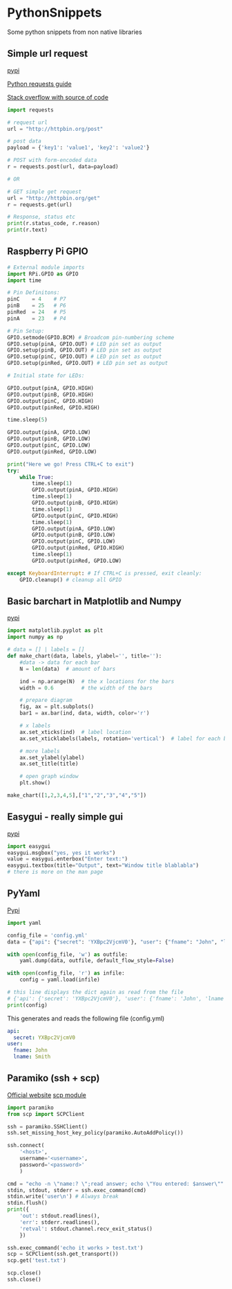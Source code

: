 # PythonSnippets
Some python snippets from non native libraries

## Simple url request
[pypi](https://pypi.python.org/pypi/requests)

[Python requests guide](http://docs.python-requests.org/en/master/)

[Stack overflow with source of code](http://stackoverflow.com/questions/4476373/simple-url-get-post-function-in-python)

```python
import requests

# request url
url = "http://httpbin.org/post"

# post data
payload = {'key1': 'value1', 'key2': 'value2'}

# POST with form-encoded data
r = requests.post(url, data=payload)

# OR

# GET simple get request
url = "http://httpbin.org/get"
r = requests.get(url)

# Response, status etc
print(r.status_code, r.reason)
print(r.text)
```

## Raspberry Pi GPIO
```python
# External module imports
import RPi.GPIO as GPIO
import time

# Pin Definitons:
pinC    = 4    # P7
pinB    = 25   # P6
pinRed  = 24   # P5
pinA    = 23   # P4

# Pin Setup:
GPIO.setmode(GPIO.BCM) # Broadcom pin-numbering scheme
GPIO.setup(pinA, GPIO.OUT) # LED pin set as output
GPIO.setup(pinB, GPIO.OUT) # LED pin set as output
GPIO.setup(pinC, GPIO.OUT) # LED pin set as output
GPIO.setup(pinRed, GPIO.OUT) # LED pin set as output

# Initial state for LEDs:

GPIO.output(pinA, GPIO.HIGH)
GPIO.output(pinB, GPIO.HIGH)
GPIO.output(pinC, GPIO.HIGH)
GPIO.output(pinRed, GPIO.HIGH)

time.sleep(5)

GPIO.output(pinA, GPIO.LOW)
GPIO.output(pinB, GPIO.LOW)
GPIO.output(pinC, GPIO.LOW)
GPIO.output(pinRed, GPIO.LOW)

print("Here we go! Press CTRL+C to exit")
try:
    while True:
        time.sleep(1)
        GPIO.output(pinA, GPIO.HIGH)
        time.sleep(1)
        GPIO.output(pinB, GPIO.HIGH)
        time.sleep(1)
        GPIO.output(pinC, GPIO.HIGH)
        time.sleep(1)
        GPIO.output(pinA, GPIO.LOW)
        GPIO.output(pinB, GPIO.LOW)
        GPIO.output(pinC, GPIO.LOW)
        GPIO.output(pinRed, GPIO.HIGH)
        time.sleep(1)
        GPIO.output(pinRed, GPIO.LOW)

except KeyboardInterrupt: # If CTRL+C is pressed, exit cleanly:
    GPIO.cleanup() # cleanup all GPIO

```

## Basic barchart in Matplotlib and Numpy
[pypi](https://pypi.python.org/pypi/matplotlib)

```python
import matplotlib.pyplot as plt
import numpy as np

# data = [] | labels = []
def make_chart(data, labels, ylabel='', title=''):
    #data -> data for each bar
    N = len(data)  # amount of bars

    ind = np.arange(N)  # the x locations for the bars
    width = 0.6         # the width of the bars

    # prepare diagram
    fig, ax = plt.subplots()
    bar1 = ax.bar(ind, data, width, color='r')

    # x labels
    ax.set_xticks(ind)  # label location
    ax.set_xticklabels(labels, rotation='vertical')  # label for each bit of data

    # more labels
    ax.set_ylabel(ylabel)
    ax.set_title(title)

    # open graph window
    plt.show()

make_chart([1,2,3,4,5],["1","2","3","4","5"])
```


## Easygui - really simple gui
[pypi](https://pypi.python.org/pypi/easygui)

```python
import easygui
easygui.msgbox("yes, yes it works")
value = easygui.enterbox("Enter text:")
easygui.textbox(title="Output", text="Window title blablabla")
# there is more on the man page
```

## PyYaml
[Pypi](https://pypi.python.org/pypi/PyYAML)

```python
import yaml

config_file = 'config.yml'
data = {"api": {"secret": 'YXBpc2VjcmV0'}, "user": {"fname": "John", "lname": "Smith"}}

with open(config_file, 'w') as outfile:
    yaml.dump(data, outfile, default_flow_style=False)

with open(config_file, 'r') as infile:
    config = yaml.load(infile)

# this line displays the dict again as read from the file
# {'api': {'secret': 'YXBpc2VjcmV0'}, 'user': {'fname': 'John', 'lname': 'Smith'}}
print(config)
```

This generates and reads the following file (config.yml)
```yaml
api:
  secret: YXBpc2VjcmV0
user:
  fname: John
  lname: Smith
```

## Paramiko (ssh + scp)
[Official website](http://www.paramiko.org/installing.html)
[scp module](https://github.com/jbardin/scp.py)

```python
import paramiko
from scp import SCPClient

ssh = paramiko.SSHClient()
ssh.set_missing_host_key_policy(paramiko.AutoAddPolicy())

ssh.connect(
    '<host>',
    username='<username>',
    password='<password>'
    )

cmd = "echo -n \"name:? \";read answer; echo \"You entered: $answer\""
stdin, stdout, stderr = ssh.exec_command(cmd)
stdin.write('user\n') # Always break
stdin.flush()
print({
    'out': stdout.readlines(),
    'err': stderr.readlines(),
    'retval': stdout.channel.recv_exit_status()
    })

ssh.exec_command('echo it works > test.txt')
scp = SCPClient(ssh.get_transport())
scp.get('test.txt')

scp.close()
ssh.close()
```